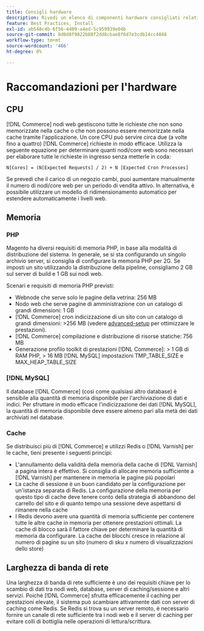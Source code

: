 ```yaml
---
title: Consigli hardware
description: Rivedi un elenco di componenti hardware consigliati relativi alle prestazioni ottimali delle implementazioni Adobe Commerce.
feature: Best Practices, Install
exl-id: ab548c4b-6f56-4409-a4ed-5c959939e04b
source-git-commit: 8d0d8f9822b88f2dd8cbae8f6d7e3cdb14cc4848
workflow-type: tm+mt
source-wordcount: '466'
ht-degree: 0%

---
```


# Raccomandazioni per l&#39;hardware

## CPU

[!DNL Commerce] nodi web gestiscono tutte le richieste che non sono memorizzate nella cache o che non possono essere memorizzate nella cache tramite l&#39;applicazione. Un core CPU può servire circa due (a volte fino a quattro) [!DNL Commerce] richieste in modo efficace. Utilizza la seguente equazione per determinare quanti nodi/core web sono necessari per elaborare tutte le richieste in ingresso senza metterle in coda:

```
N[Cores] = (N[Expected Requests] / 2) + N [Expected Cron Processes]
```

Se prevedi che il carico di un negozio cambi, puoi aumentare manualmente il numero di nodi/core web per un periodo di vendita attivo. In alternativa, è possibile utilizzare un modello di ridimensionamento automatico per estendere automaticamente i livelli web.

## Memoria

### PHP

Magento ha diversi requisiti di memoria PHP, in base alla modalità di distribuzione del sistema.  In generale, se si sta configurando un singolo archivio server, si consiglia di configurare la memoria PHP per 2G.  Se imposti un sito utilizzando la distribuzione della pipeline, consigliamo 2 GB sul server di build e 1 GB sui nodi web.

Scenari e requisiti di memoria PHP previsti:

* Webnode che serve solo le pagine della vetrina: 256 MB
* Nodo web che serve pagine di amministrazione con un catalogo di grandi dimensioni: 1 GB
* [!DNL Commerce] cron indicizzazione di un sito con un catalogo di grandi dimensioni: >256 MB (vedere [advanced-setup](../performance/advanced-setup.md) per ottimizzare le prestazioni).
* [!DNL Commerce] compilazione e distribuzione di risorse statiche: 756 MB
* Generazione profilo toolkit di prestazioni [!DNL Commerce]: > 1 GB di RAM PHP, > 16 MB [!DNL MySQL] impostazioni TMP_TABLE_SIZE e MAX_HEAP_TABLE_SIZE

### [!DNL MySQL]

Il database [!DNL Commerce] (così come qualsiasi altro database) è sensibile alla quantità di memoria disponibile per l&#39;archiviazione di dati e indici. Per sfruttare in modo efficace l&#39;indicizzazione dei dati [!DNL MySQL], la quantità di memoria disponibile deve essere almeno pari alla metà dei dati archiviati nel database.

### Cache

Se distribuisci più di [!DNL Commerce] e utilizzi Redis o [!DNL Varnish] per le cache, tieni presente i seguenti principi:

* L&#39;annullamento della validità della memoria della cache di [!DNL Varnish] a pagina intera è effettivo. Si consiglia di allocare memoria sufficiente a [!DNL Varnish] per mantenere in memoria le pagine più popolari
* La cache di sessione è un buon candidato per la configurazione per un&#39;istanza separata di Redis.  La configurazione della memoria per questo tipo di cache deve tenere conto della strategia di abbandono del carrello del sito e di quanto tempo una sessione deve aspettarsi di rimanere nella cache
* I Redis devono avere una quantità di memoria sufficiente per contenere tutte le altre cache in memoria per ottenere prestazioni ottimali.  La cache di blocco sarà il fattore chiave per determinare la quantità di memoria da configurare.  La cache dei blocchi cresce in relazione al numero di pagine su un sito (numero di sku x numero di visualizzazioni dello store)

## Larghezza di banda di rete

Una larghezza di banda di rete sufficiente è uno dei requisiti chiave per lo scambio di dati tra nodi web, database, server di caching/sessione e altri servizi. Poiché [!DNL Commerce] sfrutta efficacemente il caching per prestazioni elevate, il sistema può scambiare attivamente dati con server di caching come Redis. Se Redis si trova su un server remoto, è necessario fornire un canale di rete sufficiente tra i nodi web e il server di caching per evitare colli di bottiglia nelle operazioni di lettura/scrittura.

